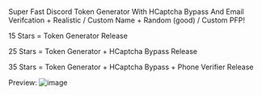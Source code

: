 Super Fast Discord Token Generator With HCaptcha Bypass And Email Verifcation + Realistic / Custom Name + Random (good) / Custom PFP!

15 Stars = Token Generator Release

25 Stars = Token Generator + HCaptcha Bypass Release

35 Stars = Token Generator + HCaptcha Bypass + Phone Verifier Release


Preview: ![image](https://user-images.githubusercontent.com/74649094/165882024-bffc5c17-571e-49be-9159-ecc41c740dec.png)
